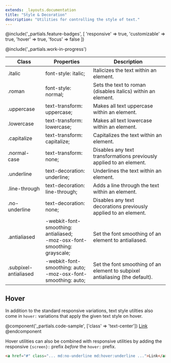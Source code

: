 ```yaml
---
extends: _layouts.documentation
title: "Style & Decoration"
description: "Utilities for controlling the style of text."
---
```


@include('_partials.feature-badges', [
    'responsive' => true,
    'customizable' => true,
    'hover' => true,
    'focus' => false
])

@include('_partials.work-in-progress')

<div class="border-t border-grey-lighter">
    <table class="w-full text-left" style="border-collapse: collapse;">
        <colgroup>
            <col class="w-1/5">
            <col class="w-2/5">
            <col>
        </colgroup>
        <thead>
          <tr>
              <th class="text-sm font-semibold text-grey-darker p-2 bg-grey-lightest">Class</th>
              <th class="text-sm font-semibold text-grey-darker p-2 bg-grey-lightest">Properties</th>
              <th class="text-sm font-semibold text-grey-darker p-2 bg-grey-lightest">Description</th>
          </tr>
        </thead>
        <tbody class="align-baseline">
            <tr>
                <td class="p-2 border-t border-smoke font-mono text-xs text-purple-dark">.italic</td>
                <td class="p-2 border-t border-smoke font-mono text-xs text-blue-dark">font-style: italic;</td>
                <td class="p-2 border-t border-smoke text-sm text-grey-darker">Italicizes the text within an element.</td>
            </tr>
            <tr>
                <td class="p-2 border-t border-smoke-light font-mono text-xs text-purple-dark">.roman</td>
                <td class="p-2 border-t border-smoke-light font-mono text-xs text-blue-dark">font-style: normal;</td>
                <td class="p-2 border-t border-smoke-light text-sm text-grey-darker">Sets the text to roman (disables italics) within an element.</td>
            </tr>
            <tr>
                <td class="p-2 border-t border-smoke-light font-mono text-xs text-purple-dark">.uppercase</td>
                <td class="p-2 border-t border-smoke-light font-mono text-xs text-blue-dark">text-transform: uppercase;</td>
                <td class="p-2 border-t border-smoke-light text-sm text-grey-darker">Makes all text uppercase within an element.</td>
            </tr>
            <tr>
                <td class="p-2 border-t border-smoke-light font-mono text-xs text-purple-dark">.lowercase</td>
                <td class="p-2 border-t border-smoke-light font-mono text-xs text-blue-dark">text-transform: lowercase;</td>
                <td class="p-2 border-t border-smoke-light text-sm text-grey-darker">Makes all text lowercase within an element.</td>
            </tr>
            <tr>
                <td class="p-2 border-t border-smoke-light font-mono text-xs text-purple-dark">.capitalize</td>
                <td class="p-2 border-t border-smoke-light font-mono text-xs text-blue-dark">text-transform: capitalize;</td>
                <td class="p-2 border-t border-smoke-light text-sm text-grey-darker">Capitalizes the text within an element.</td>
            </tr>
            <tr>
                <td class="p-2 border-t border-smoke-light font-mono text-xs text-purple-dark">.normal-case</td>
                <td class="p-2 border-t border-smoke-light font-mono text-xs text-blue-dark">text-transform: none;</td>
                <td class="p-2 border-t border-smoke-light text-sm text-grey-darker">Disables any text transformations previously applied to an element.</td>
            </tr>
            <tr>
                <td class="p-2 border-t border-smoke-light font-mono text-xs text-purple-dark">.underline</td>
                <td class="p-2 border-t border-smoke-light font-mono text-xs text-blue-dark">text-decoration: underline;</td>
                <td class="p-2 border-t border-smoke-light text-sm text-grey-darker">Underlines the text within an element.</td>
            </tr>
            <tr>
                <td class="p-2 border-t border-smoke-light font-mono text-xs text-purple-dark">.line-through</td>
                <td class="p-2 border-t border-smoke-light font-mono text-xs text-blue-dark">text-decoration: line-through;</td>
                <td class="p-2 border-t border-smoke-light text-sm text-grey-darker">Adds a line through the text within an element.</td>
            </tr>
            <tr>
                <td class="p-2 border-t border-smoke-light font-mono text-xs text-purple-dark">.no-underline</td>
                <td class="p-2 border-t border-smoke-light font-mono text-xs text-blue-dark">text-decoration: none;</td>
                <td class="p-2 border-t border-smoke-light text-sm text-grey-darker">Disables any text decorations previously applied to an element.</td>
            </tr>
            <tr>
                <td class="p-2 border-t border-smoke-light font-mono text-xs text-purple-dark">.antialiased</td>
                <td class="p-2 border-t border-smoke-light font-mono text-xs text-blue-dark">
                    -webkit-font-smoothing: antialiased;<br>
                    -moz-osx-font-smoothing: grayscale;
                </td>
                <td class="p-2 border-t border-smoke-light text-sm text-grey-darker">Set the font smoothing of an element to antialiased.</td>
            </tr>
            <tr>
                <td class="p-2 border-t border-smoke-light font-mono text-xs text-purple-dark whitespace-no-wrap">.subpixel-antialiased</td>
                <td class="p-2 border-t border-smoke-light font-mono text-xs text-blue-dark">
                    -webkit-font-smoothing: auto;<br>
                    -moz-osx-font-smoothing: auto;
                </td>
                <td class="p-2 border-t border-smoke-light text-sm text-grey-darker">Set the font smoothing of an element to subpixel antialiasing (the default).</td>
            </tr>
        </tbody>
    </table>
</div>

## Hover

In addition to the standard responsive variations, text style utilties also come in `hover:` variations that apply the given text style on hover.

@component('_partials.code-sample', ['class' => 'text-center'])
<a href="#" class="no-underline hover:underline text-blue text-lg">Link</a>
@endcomponent

Hover utilities can also be combined with responsive utilities by adding the responsive `{screen}:` prefix *before* the `hover:` prefix.

```html
<a href="#" class="... md:no-underline md:hover:underline ...">Link</a>
```
